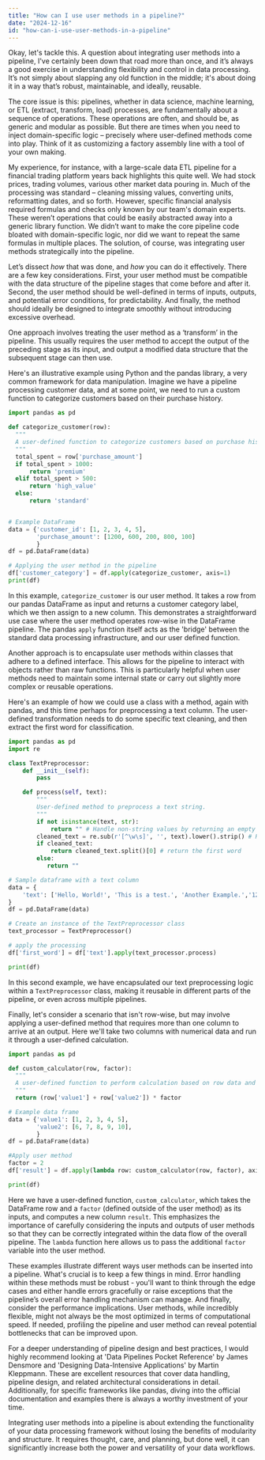 ```yaml
---
title: "How can I use user methods in a pipeline?"
date: "2024-12-16"
id: "how-can-i-use-user-methods-in-a-pipeline"
---
```


Okay, let's tackle this. A question about integrating user methods into a pipeline, I've certainly been down that road more than once, and it’s always a good exercise in understanding flexibility and control in data processing. It’s not simply about slapping any old function in the middle; it's about doing it in a way that’s robust, maintainable, and ideally, reusable.

The core issue is this: pipelines, whether in data science, machine learning, or ETL (extract, transform, load) processes, are fundamentally about a sequence of operations. These operations are often, and should be, as generic and modular as possible. But there are times when you need to inject domain-specific logic – precisely where user-defined methods come into play. Think of it as customizing a factory assembly line with a tool of your own making.

My experience, for instance, with a large-scale data ETL pipeline for a financial trading platform years back highlights this quite well. We had stock prices, trading volumes, various other market data pouring in. Much of the processing was standard – cleaning missing values, converting units, reformatting dates, and so forth. However, specific financial analysis required formulas and checks only known by our team's domain experts. These weren’t operations that could be easily abstracted away into a generic library function. We didn’t want to make the core pipeline code bloated with domain-specific logic, nor did we want to repeat the same formulas in multiple places. The solution, of course, was integrating user methods strategically into the pipeline.

Let’s dissect *how* that was done, and *how* you can do it effectively. There are a few key considerations. First, your user method must be compatible with the data structure of the pipeline stages that come before and after it. Second, the user method should be well-defined in terms of inputs, outputs, and potential error conditions, for predictability. And finally, the method should ideally be designed to integrate smoothly without introducing excessive overhead.

One approach involves treating the user method as a ‘transform’ in the pipeline. This usually requires the user method to accept the output of the preceding stage as its input, and output a modified data structure that the subsequent stage can then use.

Here's an illustrative example using Python and the pandas library, a very common framework for data manipulation. Imagine we have a pipeline processing customer data, and at some point, we need to run a custom function to categorize customers based on their purchase history.

```python
import pandas as pd

def categorize_customer(row):
  """
  A user-defined function to categorize customers based on purchase history.
  """
  total_spent = row['purchase_amount']
  if total_spent > 1000:
      return 'premium'
  elif total_spent > 500:
      return 'high_value'
  else:
      return 'standard'


# Example DataFrame
data = {'customer_id': [1, 2, 3, 4, 5],
        'purchase_amount': [1200, 600, 200, 800, 100]
        }
df = pd.DataFrame(data)

# Applying the user method in the pipeline
df['customer_category'] = df.apply(categorize_customer, axis=1)
print(df)
```

In this example, `categorize_customer` is our user method. It takes a row from our pandas DataFrame as input and returns a customer category label, which we then assign to a new column. This demonstrates a straightforward use case where the user method operates row-wise in the DataFrame pipeline. The pandas `apply` function itself acts as the 'bridge' between the standard data processing infrastructure, and our user defined function.

Another approach is to encapsulate user methods within classes that adhere to a defined interface. This allows for the pipeline to interact with objects rather than raw functions. This is particularly helpful when user methods need to maintain some internal state or carry out slightly more complex or reusable operations.

Here's an example of how we could use a class with a method, again with pandas, and this time perhaps for preprocessing a text column. The user-defined transformation needs to do some specific text cleaning, and then extract the first word for classification.

```python
import pandas as pd
import re

class TextPreprocessor:
    def __init__(self):
        pass

    def process(self, text):
        """
        User-defined method to preprocess a text string.
        """
        if not isinstance(text, str):
            return "" # Handle non-string values by returning an empty string
        cleaned_text = re.sub(r'[^\w\s]', '', text).lower().strip() # Remove special characters, lower case, and trim spaces
        if cleaned_text:
            return cleaned_text.split()[0] # return the first word
        else:
           return ""

# Sample dataframe with a text column
data = {
    'text': ['Hello, World!', 'This is a test.', 'Another Example.','123 numeric values too','']
}
df = pd.DataFrame(data)

# Create an instance of the TextPreprocessor class
text_processor = TextPreprocessor()

# apply the processing
df['first_word'] = df['text'].apply(text_processor.process)

print(df)
```
In this second example, we have encapsulated our text preprocessing logic within a `TextPreprocessor` class, making it reusable in different parts of the pipeline, or even across multiple pipelines.

Finally, let's consider a scenario that isn't row-wise, but may involve applying a user-defined method that requires more than one column to arrive at an output. Here we'll take two columns with numerical data and run it through a user-defined calculation.

```python
import pandas as pd

def custom_calculator(row, factor):
  """
  A user-defined function to perform calculation based on row data and factor
  """
  return (row['value1'] + row['value2']) * factor

# Example data frame
data = {'value1': [1, 2, 3, 4, 5],
        'value2': [6, 7, 8, 9, 10],
        }
df = pd.DataFrame(data)

#Apply user method
factor = 2
df['result'] = df.apply(lambda row: custom_calculator(row, factor), axis=1)

print(df)

```
Here we have a user-defined function, `custom_calculator`, which takes the DataFrame row and a `factor` (defined outside of the user method) as its inputs, and computes a new column `result`. This emphasizes the importance of carefully considering the inputs and outputs of user methods so that they can be correctly integrated within the data flow of the overall pipeline. The `lambda` function here allows us to pass the additional `factor` variable into the user method.

These examples illustrate different ways user methods can be inserted into a pipeline. What's crucial is to keep a few things in mind. Error handling within these methods must be robust - you'll want to think through the edge cases and either handle errors gracefully or raise exceptions that the pipeline’s overall error handling mechanism can manage. And finally, consider the performance implications. User methods, while incredibly flexible, might not always be the most optimized in terms of computational speed. If needed, profiling the pipeline and user method can reveal potential bottlenecks that can be improved upon.

For a deeper understanding of pipeline design and best practices, I would highly recommend looking at 'Data Pipelines Pocket Reference' by James Densmore and 'Designing Data-Intensive Applications' by Martin Kleppmann. These are excellent resources that cover data handling, pipeline design, and related architectural considerations in detail. Additionally, for specific frameworks like pandas, diving into the official documentation and examples there is always a worthy investment of your time.

Integrating user methods into a pipeline is about extending the functionality of your data processing framework without losing the benefits of modularity and structure. It requires thought, care, and planning, but done well, it can significantly increase both the power and versatility of your data workflows.
